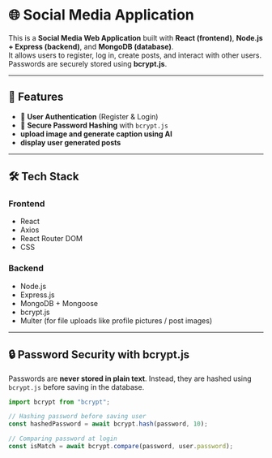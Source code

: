 # 🌐 Social Media Application  

This is a **Social Media Web Application** built with **React (frontend)**, **Node.js + Express (backend)**, and **MongoDB (database)**.  
It allows users to register, log in, create posts, and interact with other users. Passwords are securely stored using **bcrypt.js**.  

---

## 🚀 Features  
- 🔐 **User Authentication** (Register & Login)  
- 🔑 **Secure Password Hashing** with `bcrypt.js`
- **upload image and generate caption using AI**
- **display user generated posts**


---

## 🛠️ Tech Stack  

### Frontend  
- React  
- Axios  
- React Router DOM  
- CSS  

### Backend  
- Node.js  
- Express.js  
- MongoDB + Mongoose  
- bcrypt.js  
- Multer (for file uploads like profile pictures / post images)  

---

## 🔒 Password Security with bcrypt.js  

Passwords are **never stored in plain text**. Instead, they are hashed using `bcrypt.js` before saving in the database.  

```js
import bcrypt from "bcrypt";

// Hashing password before saving user
const hashedPassword = await bcrypt.hash(password, 10);

// Comparing password at login
const isMatch = await bcrypt.compare(password, user.password);






